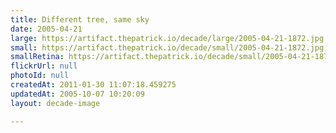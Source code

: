 ```yaml
---
title: Different tree, same sky
date: 2005-04-21
large: https://artifact.thepatrick.io/decade/large/2005-04-21-1872.jpg
small: https://artifact.thepatrick.io/decade/small/2005-04-21-1872.jpg
smallRetina: https://artifact.thepatrick.io/decade/small/2005-04-21-1872@2x.jpg
flickrUrl: null
photoId: null
createdAt: 2011-01-30 11:07:18.459275
updatedAt: 2005-10-07 10:20:09
layout: decade-image

---
```


